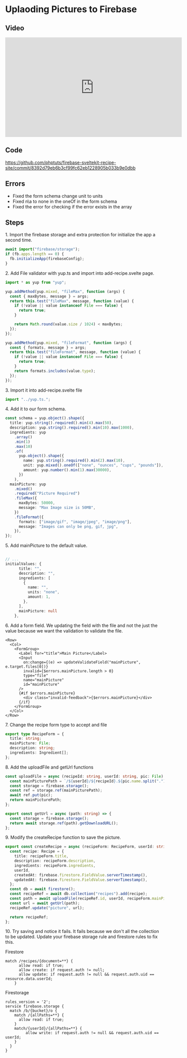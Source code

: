 # Uplaoding Pictures to Firebase

## Video

<iframe width="560" height="315" src="https://www.youtube.com/embed/vJ-vsjwCspg" title="YouTube video player" frameborder="0" allow="accelerometer; autoplay; clipboard-write; encrypted-media; gyroscope; picture-in-picture" allowfullscreen></iframe>

## Code

https://github.com/phptuts/firebase-sveltekit-recipe-site/commit/8392d79eb6b3cf99fc62eb1228905b033b9e0dbb

## Errors

- Fixed the form schema change unit to units
- Fixed n\a to none in the oneOf in the form schema
- Fixed the error for checking if the error exists in the array

## Steps

1\. Import the firebase storage and extra protection for initialize the app a second time.

```typescript
await import("firebase/storage");
if (fb.apps.length == 0) {
  fb.initializeApp(firebaseConfig);
}
```

2\. Add File validator with yup.ts and import into add-recipe.svelte page.

```typescript
import * as yup from "yup";

yup.addMethod(yup.mixed, "fileMax", function (args) {
  const { maxBytes, message } = args;
  return this.test("fileMax", message, function (value) {
    if (!value || value instanceof File === false) {
      return true;
    }

    return Math.round(value.size / 1024) < maxBytes;
  });
});

yup.addMethod(yup.mixed, "fileFormat", function (args) {
  const { formats, message } = args;
  return this.test("fileFormat", message, function (value) {
    if (!value || value instanceof File === false) {
      return true;
    }
    return formats.includes(value.type);
  });
});
```

3\. Import it into add-recipe.svelte file

```ts
import "../yup.ts.";
```

4\. Add it to our form schema.

```typescript
const schema = yup.object().shape({
  title: yup.string().required().min(4).max(50),
  description: yup.string().required().min(10).max(1000),
  ingredients: yup
    .array()
    .min(1)
    .max(10)
    .of(
      yup.object().shape({
        name: yup.string().required().min(2).max(10),
        unit: yup.mixed().oneOf(["none", "ounces", "cups", "pounds"]),
        amount: yup.number().min(1).max(30000),
      })
    ),
  mainPicture: yup
    .mixed()
    .required("Picture Required")
    .fileMax({
      maxBytes: 50000,
      message: "Max Image size is 50MB",
    })
    .fileFormat({
      formats: ["image/gif", "image/jpeg", "image/png"],
      message: "Images can only be png, gif, jpg",
    }),
});
```

5\. Add mainPicture to the default value.

```typescript

// ...
initialValues: {
      title: "",
      description: "",
      ingredients: [
        {
          name: "",
          units: "none",
          amount: 1,
        },
      ],
      mainPicture: null
    },
```

6\. Add a form field. We updating the field with the file and not the just the value because we want the validation to validate the file.

```svelte
<Row>
  <Col>
    <FormGroup>
      <Label for="title">Main Picture</Label>
      <Input
        on:change={(e) => updateValidateField("mainPicture", e.target.files[0])}
        invalid={$errors.mainPicture.length > 0}
        type="file"
        name="mainPicture"
        id="mainPicture"
      />
      {#if $errors.mainPicture}
        <div class="invalid-feedback">{$errors.mainPicture}</div>
      {/if}
    </FormGroup>
  </Col>
</Row>

```

7\. Change the recipe form type to accept and file

```ts
export type RecipeForm = {
  title: string;
  mainPicture: File;
  description: string;
  ingredients: Ingredient[];
};
```

8\. Add the uploadFile and getUrl functions

```ts
const uploadFile = async (recipeId: string, userId: string, pic: File) => {
  const mainPicturePath = `/${userId}/${recipeId}.${pic.name.split(".").pop()}`;
  const storage = firebase.storage();
  const ref = storage.ref(mainPicturePath);
  await ref.put(pic);
  return mainPicturePath;
};

export const getUrl = async (path: string) => {
  const storage = firebase.storage();
  return await storage.ref(path).getDownloadURL();
};
```

9\. Modify the createRecipe function to save the picture.

```ts
export const createRecipe = async (recipeForm: RecipeForm, userId: string) => {
  const recipe: Recipe = {
    title: recipeForm.title,
    description: recipeForm.description,
    ingredients: recipeForm.ingredients,
    userId,
    createdAt: firebase.firestore.FieldValue.serverTimestamp(),
    updatedAt: firebase.firestore.FieldValue.serverTimestamp(),
  };
  const db = await firestore();
  const recipeRef = await db.collection("recipes").add(recipe);
  const path = await uploadFile(recipeRef.id, userId, recipeForm.mainPicture);
  const url = await getUrl(path);
  recipeRef.update("picture", url);

  return recipeRef;
};
```

10\. Try saving and notice it fails. It fails because we don't all the collection to be updated. Update your firebase storage rule and firestore rules to fix this.

Firestore

```
match /recipes/{document=**} {
      allow read: if true;
      allow create: if request.auth != null;
      allow update: if request.auth != null && request.auth.uid == resource.data.userId;
    }
```

Firestorage

```
rules_version = '2';
service firebase.storage {
  match /b/{bucket}/o {
    match /{allPaths=**} {
      allow read: if true;
    }
    match/{userId}/{allPaths=**} {
    	 allow write: if request.auth != null && request.auth.uid == userId;
    }
  }
}
```
